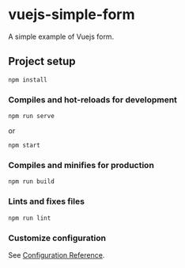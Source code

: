 # vuejs-simple-form

A simple example of Vuejs form.

## Project setup

```
npm install
```

### Compiles and hot-reloads for development

```
npm run serve
```

or

```
npm start
```

### Compiles and minifies for production

```
npm run build
```

### Lints and fixes files

```
npm run lint
```

### Customize configuration

See [Configuration Reference](https://cli.vuejs.org/config/).
